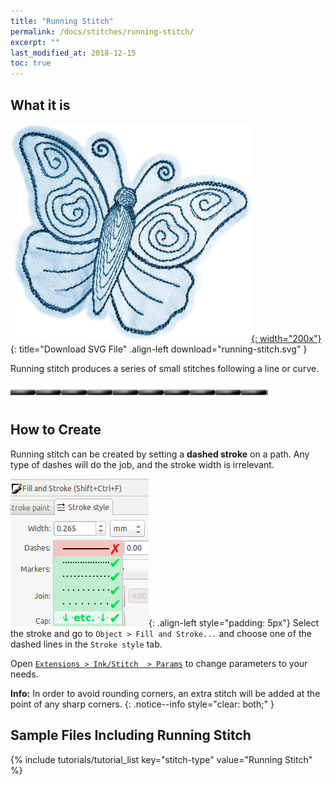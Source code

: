 ```yaml
---
title: "Running Stitch"
permalink: /docs/stitches/running-stitch/
excerpt: ""
last_modified_at: 2018-12-15
toc: true
---
```

## What it is

[![Running Stitch Butterfly](/assets/images/docs/running-stitch.jpg){: width="200x"}](/assets/images/docs/running-stitch.svg){: title="Download SVG File" .align-left download="running-stitch.svg" }

Running stitch produces a series of small stitches following a line or curve.

![Running Stitch Detail](/assets/images/docs/running-stitch-detail.jpg)

## How to Create
Running stitch can be created by setting a **dashed stroke** on a path. Any type of dashes will do the job, and the stroke width is irrelevant.

![Running Stitch Dashes](/assets/images/docs/running-stitch-dashes.jpg){: .align-left style="padding: 5px"}
Select the stroke and go to `Object > Fill and Stroke...` and choose one of the dashed lines in the `Stroke style` tab.

Open [`Extensions > Ink/Stitch  > Params`](/docs/params/#stroke-params) to change parameters to your needs.

**Info:** In order to avoid rounding corners, an extra stitch will be added at the point of any sharp corners.
{: .notice--info style="clear: both;" }

## Sample Files Including Running Stitch
{% include tutorials/tutorial_list key="stitch-type" value="Running Stitch" %}
